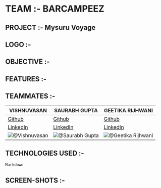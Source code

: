 # TEAM :- BARCAMPEEZ
## PROJECT :- Mysuru Voyage
## LOGO :-

## OBJECTIVE :-

## FEATURES :-

## TEAMMATES :-

| VISHNUVASAN | SAURABH GUPTA | GEETIKA RIJHWANI |
| --- | --- | ---
| [Github](https://github.com/Cipher-unhsiV "Vishnu profile") | [Github](https://github.com/sgupta8limitless "Saurabh profile") | [Github](https://github.com/GeetikaRijhwani?tab=repositories "Geetika profile")
| [LinkedIn](https://www.linkedin.com/in/vishnuvasan-srinivasan-0b2012194/ "Vishnu")| [LinkedIn](https://www.linkedin.com/in/saurabh-gupta-b70a37b2/ "Saurabh")| [LinkedIn](https://www.linkedin.com/in/geetikarijhwani/ "Geetika")
|![@Vishnuvasan](https://avatars.githubusercontent.com/Cipher-unhsiV?s=150&v=1)| ![@Saurabh Gupta](https://avatars.githubusercontent.com/sgupta8limitless?s=150&v=1) | ![@Geetika Rijhwani](https://avatars.githubusercontent.com/GeetikaRijhwani?s=150&v=1)





## TECHNOLOGIES USED :-

```Markdown```

## SCREEN-SHOTS :-


